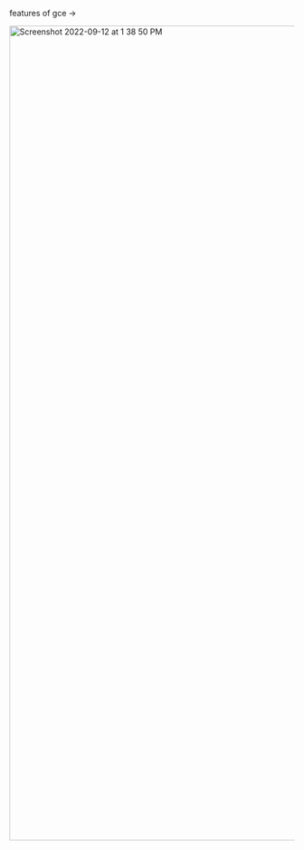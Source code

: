 features of gce -> 


<img width="1440" alt="Screenshot 2022-09-12 at 1 38 50 PM" src="https://user-images.githubusercontent.com/99721005/189604077-860be0d4-4772-4c7d-9ffd-614b115310c1.png">
